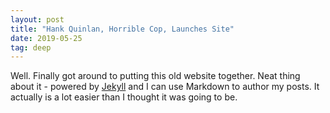 ```yaml
---
layout: post
title: "Hank Quinlan, Horrible Cop, Launches Site"
date: 2019-05-25
tag: deep
---
```


Well. Finally got around to putting this old website together. Neat thing about it - powered by [Jekyll](http://jekyllrb.com) and I can use Markdown to author my posts. It actually is a lot easier than I thought it was going to be.
